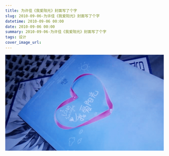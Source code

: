 ```yaml
---
title: 为许佳《我爱阳光》封面写了个字
slug: 2010-09-06-为许佳《我爱阳光》封面写了个字
datetime: 2010-09-06 00:00
date: 2010-09-06 00:00
summary: 2010-09-06-为许佳《我爱阳光》封面写了个字
tags: 设计
cover_image_url: 
---
```

![35277-cwiiajpyjga.png](../assets/2020/09/2733481612.png)